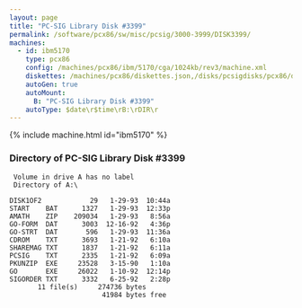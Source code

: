 ```yaml
---
layout: page
title: "PC-SIG Library Disk #3399"
permalink: /software/pcx86/sw/misc/pcsig/3000-3999/DISK3399/
machines:
  - id: ibm5170
    type: pcx86
    config: /machines/pcx86/ibm/5170/cga/1024kb/rev3/machine.xml
    diskettes: /machines/pcx86/diskettes.json,/disks/pcsigdisks/pcx86/diskettes.json
    autoGen: true
    autoMount:
      B: "PC-SIG Library Disk #3399"
    autoType: $date\r$time\rB:\rDIR\r
---
```


{% include machine.html id="ibm5170" %}

### Directory of PC-SIG Library Disk #3399

     Volume in drive A has no label
     Directory of A:\

    DISK1OF2            29   1-29-93  10:44a
    START    BAT      1327   1-29-93  12:33p
    AMATH    ZIP    209034   1-29-93   8:56a
    GO-FORM  DAT      3003  12-16-92   4:36p
    GO-STRT  DAT       596   1-29-93  11:36a
    CDROM    TXT      3693   1-21-92   6:10a
    SHAREMAG TXT      1837   1-21-92   6:11a
    PCSIG    TXT      2335   1-21-92   6:09a
    PKUNZIP  EXE     23528   3-15-90   1:10a
    GO       EXE     26022   1-10-92  12:14p
    SIGORDER TXT      3332   6-25-92   2:28p
           11 file(s)     274736 bytes
                           41984 bytes free
